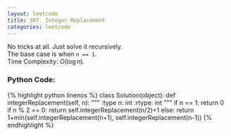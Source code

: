 ```yaml
---
layout: leetcode
title: 397. Integer Replacement
categories: leetcode
---
```

No tricks at all. Just solve it recursively.  
The base case is when `n == 1`.  
Time Complexity: <span class="inlinecode">$O(\log n)$</span>. 
### Python Code:
{% highlight python linenos %}
class Solution(object):
    def integerReplacement(self, n):
        """
        :type n: int
        :rtype: int
        """
        if n == 1:
            return 0
        if n % 2 == 0:
            return self.integerReplacement(n/2)+1
        else:
            return 1+min(self.integerReplacement(n+1), self.integerReplacement(n-1))
{% endhighlight %}
